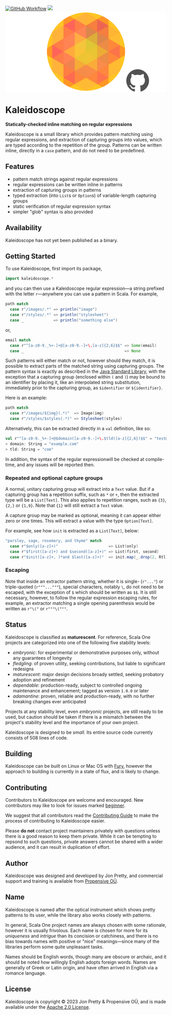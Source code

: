 [<img alt="GitHub Workflow" src="https://img.shields.io/github/actions/workflow/status/propensive/kaleidoscope/main.yml?style=for-the-badge" height="24">](https://github.com/propensive/kaleidoscope/actions)
[<img src="https://img.shields.io/discord/633198088311537684?color=8899f7&label=DISCORD&style=for-the-badge" height="24">](https://discord.gg/7b6mpF6Qcf)
<img src="/doc/images/github.png" valign="middle">

# Kaleidoscope

__Statically-checked inline matching on regular expressions__

Kaleidoscope is a small library which provides pattern matching using regular
expressions, and extraction of capturing groups into values, which are typed
according to the repetition of the group. Patterns can be written inline,
directly in a `case` pattern, and do not need to be predefined.

## Features

- pattern match strings against regular expressions
- regular expressions can be written inline in patterns
- extraction of capturing groups in patterns
- typed extraction (into `List`s or `Option`s) of variable-length capturing groups
- static verification of regular expression syntax
- simpler "glob" syntax is also provided


## Availability

Kaleidoscope has not yet been published as a binary.

## Getting Started

To use Kaleidoscope, first import its package,
```scala
import kaleidoscope.*
```

and you can then use a Kaleidoscope regular expression—a string prefixed with
the letter `r`—anywhere you can use a pattern in Scala. For example,
```scala
path match
  case r"/images/.*" => println("image")
  case r"/styles/.*" => println("stylesheet")
  case _             => println("something else")
```
or,
```scala
email match
  case r"^[a-z0-9._%+-]+@[a-z0-9.-]+\.[a-z]{2,6}$$" => Some(email)
  case _                                            => None
```

Such patterns will either match or not, however should they match, it is
possible to extract parts of the matched string using capturing groups. The
pattern syntax is exactly as described in the [Java Standard
Library](https://docs.oracle.com/javase/7/docs/api/java/util/regex/Pattern.html),
with the exception that a capturing group (enclosed within `(` and `)`) may be
bound to an identifier by placing it, like an interpolated string substitution,
immediately prior to the capturing group, as `$identifier` or `${identifier}`.

Here is an example:
```scala
path match
  case r"/images/${img}(.*)"  => Image(img)
  case r"/styles/$styles(.*)" => Stylesheet(styles)
```

Alternatively, this can be extracted directly in a `val` definition, like so:
```scala
val r"^[a-z0-9._%+-]+@$domain([a-z0-9.-]+\.$tld([a-z]{2,6})$$" = "test@example.com"
> domain: String = "example.com"
> tld: String = "com"
```

In addition, the syntax of the regular expressionwill be checked at compile-time, and any
issues will be reported then.

### Repeated and optional capture groups

A normal, unitary capturing group will extract into a `Text` value. But if a capturing group has
a repetition suffix, such as `*` or `+`, then the extracted type will be a `List[Text]`. This also
applies to repetition ranges, such as `{3}`, `{2,}` or `{1,9}`. Note that `{1}` will still extract
a `Text` value.

A capture group may be marked as optional, meaning it can appear either zero or one times. This
will extract a value with the type `Option[Text]`.

For example, see how `init` is extracted as a `List[Text]`, below:
```scala
"parsley, sage, rosemary, and thyme" match
  case r"$only([a-z]+)"                      => List(only)
  case r"$first([a-z]+) and $second([a-z]+)" => List(first, second)
  case r"$init([a-z]+, )*and $last([a-z]+)"  => init.map(_.drop(2, Rtl)) :+ last
```

### Escaping

Note that inside an extractor pattern string, whether it is single- (`r"..."`)
or triple-quoted (`r"""..."""`), special characters, notably `\`, do not need
to be escaped, with the exception of `$` which should be written as `$$`. It is
still necessary, however, to follow the regular expression escaping rules, for
example, an extractor matching a single opening parenthesis would be written as
`r"\("` or `r"""\("""`.


## Status

Kaleidoscope is classified as __maturescent__. For reference, Scala One projects are
categorized into one of the following five stability levels:

- _embryonic_: for experimental or demonstrative purposes only, without any guarantees of longevity
- _fledgling_: of proven utility, seeking contributions, but liable to significant redesigns
- _maturescent_: major design decisions broady settled, seeking probatory adoption and refinement
- _dependable_: production-ready, subject to controlled ongoing maintenance and enhancement; tagged as version `1.0.0` or later
- _adamantine_: proven, reliable and production-ready, with no further breaking changes ever anticipated

Projects at any stability level, even _embryonic_ projects, are still ready to
be used, but caution should be taken if there is a mismatch between the
project's stability level and the importance of your own project.

Kaleidoscope is designed to be _small_. Its entire source code currently consists
of 508 lines of code.

## Building

Kaleidoscope can be built on Linux or Mac OS with [Fury](/propensive/fury), however
the approach to building is currently in a state of flux, and is likely to
change.

## Contributing

Contributors to Kaleidoscope are welcome and encouraged. New contributors may like to look for issues marked
<a href="https://github.com/propensive/kaleidoscope/labels/beginner">beginner</a>.

We suggest that all contributors read the [Contributing Guide](/contributing.md) to make the process of
contributing to Kaleidoscope easier.

Please __do not__ contact project maintainers privately with questions unless
there is a good reason to keep them private. While it can be tempting to
repsond to such questions, private answers cannot be shared with a wider
audience, and it can result in duplication of effort.

## Author

Kaleidoscope was designed and developed by Jon Pretty, and commercial support and training is available from
[Propensive O&Uuml;](https://propensive.com/).



## Name

Kaleidoscope is named after the optical instrument which shows pretty patterns to its user, while the library also works closely with patterns.

In general, Scala One project names are always chosen with some rationale, however it is usually
frivolous. Each name is chosen for more for its _uniqueness_ and _intrigue_ than its concision or
catchiness, and there is no bias towards names with positive or "nice" meanings—since many of the
libraries perform some quite unpleasant tasks.

Names should be English words, though many are obscure or archaic, and it should be noted how
willingly English adopts foreign words. Names are generally of Greek or Latin origin, and have
often arrived in English via a romance language.

## License

Kaleidoscope is copyright &copy; 2023 Jon Pretty & Propensive O&Uuml;, and is made available under the
[Apache 2.0 License](/license.md).
